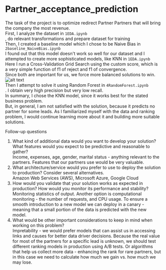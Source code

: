 # Partner_acceptance_prediction
The task of the project is to optimize redirect Partner Partners that will bring the company the most revenue.<br />
First, I analyze the dataset in ```1EDA.ipynb``` <br />, do relevant transformations and prepare dataset for training<br />
Then, I created a baseline model which I chose to be Naive Bias in ```2baseline_NaiveBias.ipynb```  <br />
I found out that this model doesn't work so well for our dataset and I attempted to create more sophisticated models, like KNN in ```1EDA.ipynb``` <br /> Here I run a Cross-Validation Grid Search using the custom score, which is a very simple function of f1 of reject and f1 of convergence. <br />Since both are important for us, we force more balanced solutions to win.<br />![alt text](https://github.com/AnnPike/Partner_acceptance_prediction/blob/main/custom_score.png)<br />
Then I attempt to solve it using Random Forest in ```4RandomForest.ipynb``` <br />. I obtain very high precision but very low recall.<br />
In summary, I chose the KNN model, since it works best for the stated business problem.<br />
But, in general, I am not satisfied with the solution, because it predicts no partner for some leads. As I familiarized myself with the data and ranking problem, I would continue learning more about it and building more suitable solutions.

Follow-up questions
1. What kind of additional data would you want to develop your solution? What features would you expect to be predictive and reasonable to gather?<br />
Income, expenses, age, gender, marital status - anything relevant to the partners. Features that our partners use would be very valuable.
2. What architecture/service would you prefer to use to deploy the solution to production?
Consider several alternatives.<br />
Amazon Web Services (AWS), Microsoft Azure, Google Cloud
3. How would you validate that your solution works as expected in production? How would
you monitor its performance and stability?<br />
Monitoring statistics of output. Another option is computational monitoring - the number of requests, and CPU usage. To ensure a smooth introduction to a new model we can deploy in a canary - meaning that a small portion of the data is predicted with the new model.
5. What would be other important considerations to keep in mind when working on this
problem?<br />
Impretability - we would prefer models that can assist us in accessing links and causes for better data driver decisions.
Because the real value for most of the partners for a specific lead is unknown, we should test different ranking models in production using A/B tests. Or algorithms that help us collect more data - enhancing the rank for rare partners, but in this case we need to calculate how much we gain vs. how much we may lose.
